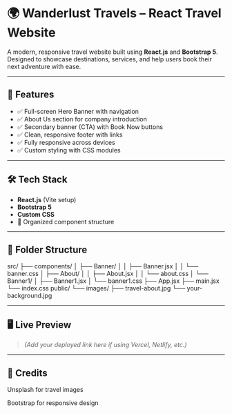 # 🌍 Wanderlust Travels – React Travel Website

A modern, responsive travel website built using **React.js** and **Bootstrap 5**. Designed to showcase destinations, services, and help users book their next adventure with ease.

---

## 🚀 Features

- ✅ Full-screen Hero Banner with navigation
- ✅ About Us section for company introduction
- ✅ Secondary banner (CTA) with Book Now buttons
- ✅ Clean, responsive footer with links
- ✅ Fully responsive across devices
- ✅ Custom styling with CSS modules

---

## 🛠️ Tech Stack

- **React.js** (Vite setup)
- **Bootstrap 5**
- **Custom CSS**
- 📁 Organized component structure

---

## 📁 Folder Structure

src/
├── components/
│ ├── Banner/
│ │ ├── Banner.jsx
│ │ └── banner.css
│ ├── About/
│ │ ├── About.jsx
│ │ └── about.css
│ └── Banner1/
│ ├── Banner1.jsx
│ └── banner1.css
├── App.jsx
├── main.jsx
└── index.css
public/
└── images/
├── travel-about.jpg
└── your-background.jpg

---

## 🖥️ Live Preview

> *(Add your deployed link here if using Vercel, Netlify, etc.)*

---

## 📌 Credits
Unsplash for travel images

Bootstrap for responsive design